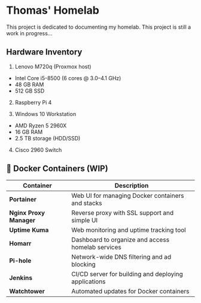 # Thomas' Homelab
This project is dedicated to documenting my homelab. This project is still a work in progress...

## Hardware Inventory
1. Lenovo M720q (Proxmox host)
* Intel Core i5-8500 (6 cores @ 3.0–4.1 GHz)
* 48 GB RAM
* 512 GB SSD

2. Raspberry Pi 4

3. Windows 10 Workstation
* AMD Ryzen 5 2960X
* 16 GB RAM
* 2.5 TB storage (HDD/SSD)

4. Cisco 2960 Switch

## 🐳 Docker Containers (WIP)

| Container    | Description                                             |
|-----------------------|----------------------------------------------------------|
| **Portainer**          | Web UI for managing Docker containers and stacks        |
| **Nginx Proxy Manager**| Reverse proxy with SSL support and simple UI            |
| **Uptime Kuma**        | Web monitoring and uptime tracking tool                 |
| **Homarr**             | Dashboard to organize and access homelab services       |
| **Pi-hole**            | Network-wide DNS filtering and ad blocking              |
| **Jenkins**            | CI/CD server for building and deploying applications    |
| **Watchtower**         | Automated updates for Docker containers                 |
